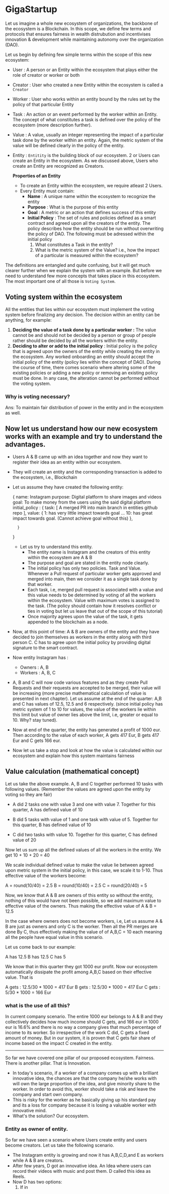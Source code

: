 # GigaStartup


Let us imagine a whole new ecosystem of organizations, the backbone of the ecosystem is a Blockchain. In this scope, we define few terms and protocols that ensures fairness in wealth distrubution and incentivises innovation & development while maintaining autonomy over the organization (DAO).

Let us begin by defining few simple terms within the scope of this new ecosystem:

* User : A person or an Entity within the ecosystem that plays either the role of creator or worker or both

* Creator : User who created a new Entity within the ecosystem is called a `Creator`

* Worker : User who works within an entity bound by the rules set by the policy of that particular Entity

* Task : An action or an event performed by the worker within an Entity. The concept of what constitutes a task is defined over the policy of the ecosystem (more description further).

* Value : A value, usually an integer representing the impact of a particular task done by the worker within an entity. Again, the metric system of the value will be defined clearly in the policy of the entity.

* Entity : `Entitity` is the building block of our ecosystem. 2 or Users can create an Entity in the ecosystem. As we discussed above, Users who create an Entity are recognized as Creators.
	
    **Properties of an Entity**
    
    * To create an Entity within the ecosystem, we require atleast 2 Users.
    * Every Entity must contain:
    	* **Name** : A unique name within the ecosystem to recognize the entity
    	* **Purpose** : What is the purpose of this entity
    	* **Goal** : A metric or an action that defines success of this entity
    	* **Initial Policy** : The set of rules and policies defined as a smart contract and agreed upon all the creators of the entity. The policy describes how the entity should be run without overwriting the policy of DAO. The following must be adressed within the initial policy
    		1. What constitutes a Task in the entity?
    		2. What is the metric system of the Value? i.e., how the impact of a particular is measured within the ecosystem?
  

The definitions are entangled and quite confusing, but it will get much clearer further when we explain the system with an example. But before we need to understand few more concepts that takes place in this ecosystem. The most important one of all those is `Voting System`.

## Voting system within the ecosystem

All the entities that lies within our ecosystem must implement the voting system before finalizing any decision. The decision within an entity can be anything, for example:
1. **Deciding the value of a task done by a particular worker :** The value cannot be and should not be decided by a person or group of people rather should be decided by all the workers within the entity. 
2. **Deciding to alter or add to the initial policy** : Initial policy is the policy that is agreed upon the owners of the entity while creating the entity in the ecosystem. Any worked onboarding an entity should accept the initial policy of the entity (policy lies within the concept of DAO). During the course of time, there comes scenario where altering some of the existing policies or adding a new policy or removing an existing policy must be done. In any case, the alteration cannot be performed without the voting system. 

### Why is voting necessary?
Ans: To maintain fair distribution of power in the entity and in the ecosystem as well.

## Now let us understand how our new ecosystem works with an example and try to understand the advantages.

* Users A & B came up with an idea together and now they want to register their idea as an entity within our ecosystem.
* They will create an entity and the corresponding transaction is added to the ecosystem, i.e., Blockchain
* Let us assume they have created the following entity:
	
    
    {
    	name: Instagram
        purpose: Digital platform to share images and videos
        goal: To make money from the users using the said digital platform
        initial_policy : {
        	task: [
            	A merged PR into main branch in entities github repo
            ],
            value: {
            	1: has very little impact towards goal
                ...
                10: has great impact towards goal. (Cannot achieve goal without this)
            },
            
        }
    }
    
  * Let us try to understand this entity. 
  	* The entity name is Instagram and the creators of this entity within the ecosystem are A & B
  	* The purpose and goal are stated in the entity node clearly.
  	* The initial policy has only two policies. Task and Value. Whenever a Pull request of particular worker gets approved and merged into main, then we consider it as a single task done by that worker.
  	* Each task, i.e, merged pull request is associated with a value and this value needs to be determined by voting of all the workers within the ecosystem. Value with maximum votes is assigned to the task. (The policy should contain how it resolves conflict or ties in voting but let us leave that out of the scope of this tutorial)
  	* Once majority agrees upon the value of the task, it gets appended to the blockchain as a node.

* Now, at this point of time: A & B are owners of the entity and they have decided to join themselves as workers in the entity along with third person C. C has to agree upon the initial policy by providing digital signature to the smart contract.
* Now entity Instagram has :
	* Owners : A, B
	* Workers : A, B, C

* A, B and C will now code various features and as they create Pull Requests and their requests are accepted to be merged, their value will be increasing (more precise mathematical calculation of value is presented in next chapter). Let us assume at the end of the quarter: A,B and C has values of 12.5, 12.5 and 6 respectively. (since initial policy has metric system of 1 to 10 for values, the value of the workers lie within this limit but value of owner lies above the limit, i.e, greater or equal to 10. Why? stay tuned).
* Now at end of the quarter, the entity has generated a profit of 1000 eur. Then according to the value of each worker, A gets 417 Eur, B gets 417 Eur and C gets 166 eur.
* Now let us take a stop and look at how the value is calculated within our ecosystem and explain how this system maintains fairness


## Value calculation (mathematical concept)

Let us take the above example. A, B and C together performed 10 tasks with following values. (Remember the values are agreed upon the entity by voting so they are fair)

* A did 2 tasks one with value 3 and one with value 7. Together for this quarter, A has defined value of 10

* B did 5 tasks with value of 1 and one task with value of 5. Together for this quarter, B has defined value of 10

* C did two tasks with value 10. Together for this quarter, C has defined value of 20

Now let us sum up all the defined values of all the workers in the entity. We get 10 + 10 + 20 = 40

We scale individual defined value to make the value lie between agreed upon metric system in the initial policy, in this case, we scale it to 1-10. Thus effective value of the workers become:

A = round(10/40) = 2.5
B = round(10/40) = 2.5
C = round(20/40) = 5

Now, we know that A & B are owners of this entity so without the entity, nothing of this would have not been possible, so we add maximum value to effective value of the owners. Thus making the effective value of A & B = 12.5

In the case where owners does not become workers, i.e, Let us assume A & B are just as owners and only C is the worker. Then all the PR merges are done By C, thus effectively making the value of of A,B,C = 10 each meaning all the people have equal value in this scenario.

Let us come back to our example:

A has 12.5
B has 12.5
C has 5

We know that in this quarter they got 1000 eur profit. Now our ecosystem automatically dissipate the profit among A,B,C based on their effective value. That is

A gets : 12.5/30 * 1000 = 417 Eur
B gets : 12.5/30 * 1000 = 417 Eur
C gets : 5/30 * 1000 = 166 Eur

### what is the use of all this?

In current company scenario. The entire 1000 eur belongs to A & B and they collectively decides how much income should C gets, and 166 eur in 1000 eur is 16.6% and there is no way a company gives that much percentage of income to its worker. So irrespective of the work C did, C gets a fixed amount of money. But in our system, it is proven that C gets fair share of income based on the impact C created in the entity.


-------------------------

So far we have covered one pillar of our proposed ecosystem. Fairness. There is another pillar. That is Innovation.

* In today's scenario, if a worker of a company comes up with a brilliant innovative idea, the chances are that the company he/she works with will own the large proportion of the idea, and give minority share to the worker. In order to avoid this, worker should take a risk and leave the company and start own company.
* This is risky for the worker as he basically giving up his standard pay and its a loss for company because it is losing a valuable worker with innovative mind.
* What's the solution? Our ecosystem.


### Entity as owner of entity.

So far we have seen a scenario where Users create entity and users become creators. Let us take the following scenario.

* The Instagram entity is growing and now it has A,B,C,D,and E as workers while A & B are creators.
* After few years, D got an innovative idea. An Idea where users can record their videos with music and post them. D called this idea as Reels.
* Now D has two options:
	1. If in

